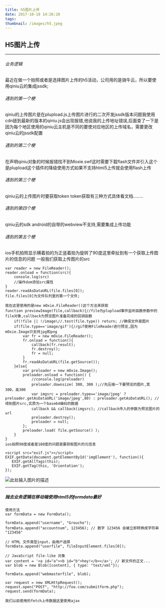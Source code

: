 ```yaml
---
title: h5图片上传
date: 2017-10-18 14:26:28
tags:
thumbnail: /images/h5.jpeg
---
```

## H5图片上传
---
###### 业务逻辑

最近在做一个拍照或者是选择图片上传的h5活动，公司用的是骑牛云，所以要使用qiniu云的集成jssdk;

###### 遇到的第一个梗

qiniu的上传图片是在plupload.js上传图片进行的二次开发jssdk版本问题我使用cdn链到最新的版本的qiniu.js会出现报错,他说我的上传地址错误,后面查了一下是因为每个地区使用的qiniu云主机是不同的要使对应地区的上传域名，需要更改qiniu云的jssdk配置

###### 遇到的第二个梗

在声明qiniu对象的时候报错找不到Moxie.swf这时需要下载flash文件并引入这个是plupload这个插件的降级使用方式如果不支持html5上传就会使用flash上传

###### 遇到的第三个梗

qiniu云的上传图片时要获取token token获取有三种方式具体看文档........

###### 遇到的第四个梗

qiniu云的sdk android的自带的webview不支持,需要集成上传功能

###### 遇到的第五个梗
ios手机拍照显示横着拍的为正竖着拍为旋转了90度这里牵扯到有一个获取上传图片的信息的问题 一般我们获取上传图片的src

    var reader = new FileReader();
	reader.onload = function(src){
	    console.log(src)
	    //操作dom添加src属性
	}
	reader.readAsDataURL(file.files[0]);
	file.files[0]为文件队列里的第一个文件;

	我在这里使用的是new mOxie.FileReader()这个方法来获取
	function previewImage(file,callback){//file为plupload事件监听函数参数中的file对象,callback为预览图片准备完成的回调函数
        if(!file || !/image\//.test(file.type)) return; //确保文件是图片
        if(file.type=='image/gif'){//gif使用FileReader进行预览,因为mOxie.Image只支持jpg和png
            var fr = new mOxie.FileReader();
            fr.onload = function(){
                callback(fr.result);
                fr.destroy();
                fr = null;
            }
            fr.readAsDataURL(file.getSource());
        }else{
            var preloader = new mOxie.Image();
            preloader.onload = function() {
                //console.log(preloader)
                preloader.downsize( 300, 300 );//先压缩一下要预览的图片,宽300，高300
                var imgsrc = preloader.type=='image/jpeg' ? preloader.getAsDataURL('image/jpeg',80) : preloader.getAsDataURL(); //得到图片src,实质为一个base64编码的数据
                callback && callback(imgsrc); //callback传入的参数为预览图片的url
                preloader.destroy();
                preloader = null;
            };
            preloader.load( file.getSource() );
        }   
    }
    ios拍照90度或者是180度的问题是要获取图片的元信息

    <script src="exif.js"></script>
    EXIF.getData(document.getElementById('imgElement'), function(){
	   EXIF.getAllTags(this);
	   EXIF.getTag(this, 'Orientation');
	});
![此处输入图片的描述](http://upload-images.jianshu.io/upload_images/2707400-58dd6d15120cc5b5.png?imageMogr2/auto-orient/strip%7CimageView2/2/w/1240)
	
---

##### 抛去业务逻辑在移动端使用html5的formdata最好

	使用方法
	var formData = new FormData();

	formData.append("username", "Groucho");
	formData.append("accountnum", 123456); // 数字 123456 会被立即转换成字符串 "123456"

	// HTML 文件类型input，由用户选择
	formData.append("userfile", fileInputElement.files[0]);

	// JavaScript file-like 对象
	var content = '<a id="a"><b id="b">hey!</b></a>'; // 新文件的正文...
	var blob = new Blob([content], { type: "text/xml"});

	formData.append("webmasterfile", blob);

	var request = new XMLHttpRequest();
	request.open("POST", "http://foo.com/submitform.php");
	request.send(formData);

	我们以前使用的fetch上传数据这里使用ajax